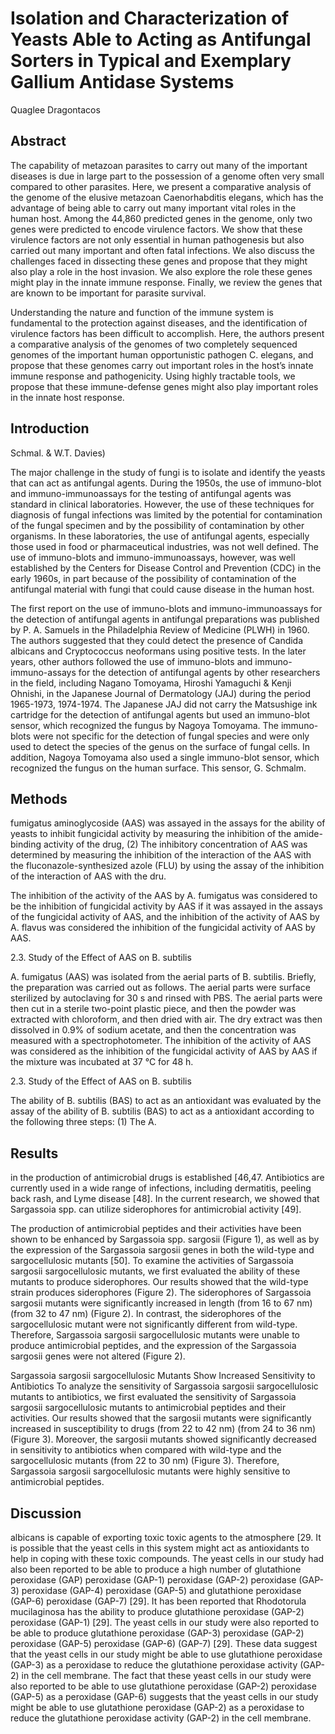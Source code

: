 # Isolation and Characterization of Yeasts Able to Acting as Antifungal Sorters in Typical and Exemplary Gallium Antidase Systems
Quaglee Dragontacos


## Abstract
The capability of metazoan parasites to carry out many of the important diseases is due in large part to the possession of a genome often very small compared to other parasites. Here, we present a comparative analysis of the genome of the elusive metazoan Caenorhabditis elegans, which has the advantage of being able to carry out many important vital roles in the human host. Among the 44,860 predicted genes in the genome, only two genes were predicted to encode virulence factors. We show that these virulence factors are not only essential in human pathogenesis but also carried out many important and often fatal infections. We also discuss the challenges faced in dissecting these genes and propose that they might also play a role in the host invasion. We also explore the role these genes might play in the innate immune response. Finally, we review the genes that are known to be important for parasite survival.

Understanding the nature and function of the immune system is fundamental to the protection against diseases, and the identification of virulence factors has been difficult to accomplish. Here, the authors present a comparative analysis of the genomes of two completely sequenced genomes of the important human opportunistic pathogen C. elegans, and propose that these genomes carry out important roles in the host’s innate immune response and pathogenicity. Using highly tractable tools, we propose that these immune-defense genes might also play important roles in the innate host response.


## Introduction
Schmal. & W.T. Davies)

The major challenge in the study of fungi is to isolate and identify the yeasts that can act as antifungal agents. During the 1950s, the use of immuno-blot and immuno-immunoassays for the testing of antifungal agents was standard in clinical laboratories. However, the use of these techniques for diagnosis of fungal infections was limited by the potential for contamination of the fungal specimen and by the possibility of contamination by other organisms. In these laboratories, the use of antifungal agents, especially those used in food or pharmaceutical industries, was not well defined. The use of immuno-blots and immuno-immunoassays, however, was well established by the Centers for Disease Control and Prevention (CDC) in the early 1960s, in part because of the possibility of contamination of the antifungal material with fungi that could cause disease in the human host.

The first report on the use of immuno-blots and immuno-immunoassays for the detection of antifungal agents in antifungal preparations was published by P. A. Samuels in the Philadelphia Review of Medicine (PLWH) in 1960. The authors suggested that they could detect the presence of Candida albicans and Cryptococcus neoformans using positive tests. In the later years, other authors followed the use of immuno-blots and immuno-immuno-assays for the detection of antifungal agents by other researchers in the field, including Nagano Tomoyama, Hiroshi Yamaguchi & Kenji Ohnishi, in the Japanese Journal of Dermatology (JAJ) during the period 1965-1973, 1974-1974. The Japanese JAJ did not carry the Matsushige ink cartridge for the detection of antifungal agents but used an immuno-blot sensor, which recognized the fungus by Nagoya Tomoyama. The immuno-blots were not specific for the detection of fungal species and were only used to detect the species of the genus on the surface of fungal cells. In addition, Nagoya Tomoyama also used a single immuno-blot sensor, which recognized the fungus on the human surface. This sensor, G. Schmalm.


## Methods
fumigatus aminoglycoside (AAS) was assayed in the assays for the ability of yeasts to inhibit fungicidal activity by measuring the inhibition of the amide-binding activity of the drug, (2) The inhibitory concentration of AAS was determined by measuring the inhibition of the interaction of the AAS with the fluconazole-synthesized azole (FLU) by using the assay of the inhibition of the interaction of AAS with the dru.

The inhibition of the activity of the AAS by A. fumigatus was considered to be the inhibition of fungicidal activity by AAS if it was assayed in the assays of the fungicidal activity of AAS, and the inhibition of the activity of AAS by A. flavus was considered the inhibition of the fungicidal activity of AAS by AAS.

2.3. Study of the Effect of AAS on B. subtilis

A. fumigatus (AAS) was isolated from the aerial parts of B. subtilis. Briefly, the preparation was carried out as follows. The aerial parts were surface sterilized by autoclaving for 30 s and rinsed with PBS. The aerial parts were then cut in a sterile two-point plastic piece, and then the powder was extracted with chloroform, and then dried with air. The dry extract was then dissolved in 0.9% of sodium acetate, and then the concentration was measured with a spectrophotometer. The inhibition of the activity of AAS was considered as the inhibition of the fungicidal activity of AAS by AAS if the mixture was incubated at 37 °C for 48 h.

2.3. Study of the Effect of AAS on B. subtilis

The ability of B. subtilis (BAS) to act as an antioxidant was evaluated by the assay of the ability of B. subtilis (BAS) to act as a antioxidant according to the following three steps: (1) The A.


## Results
in the production of antimicrobial drugs is established [46,47. Antibiotics are currently used in a wide range of infections, including dermatitis, peeling back rash, and Lyme disease [48]. In the current research, we showed that Sargassoia spp. can utilize siderophores for antimicrobial activity [49].

The production of antimicrobial peptides and their activities have been shown to be enhanced by Sargassoia spp. sargosii (Figure 1), as well as by the expression of the Sargassoia sargosii genes in both the wild-type and sargocellulosic mutants [50]. To examine the activities of Sargassoia sargosii sargocellulosic mutants, we first evaluated the ability of these mutants to produce siderophores. Our results showed that the wild-type strain produces siderophores (Figure 2). The siderophores of Sargassoia sargosii mutants were significantly increased in length (from 16 to 67 nm) (from 32 to 47 nm) (Figure 2). In contrast, the siderophores of the sargocellulosic mutant were not significantly different from wild-type. Therefore, Sargassoia sargosii sargocellulosic mutants were unable to produce antimicrobial peptides, and the expression of the Sargassoia sargosii genes were not altered (Figure 2).

Sargassoia sargosii sargocellulosic Mutants Show Increased Sensitivity to Antibiotics
To analyze the sensitivity of Sargassoia sargosii sargocellulosic mutants to antibiotics, we first evaluated the sensitivity of Sargassoia sargosii sargocellulosic mutants to antimicrobial peptides and their activities. Our results showed that the sargosii mutants were significantly increased in susceptibility to drugs (from 22 to 42 nm) (from 24 to 36 nm) (Figure 3). Moreover, the sargosii mutants showed significantly decreased in sensitivity to antibiotics when compared with wild-type and the sargocellulosic mutants (from 22 to 30 nm) (Figure 3). Therefore, Sargassoia sargosii sargocellulosic mutants were highly sensitive to antimicrobial peptides.


## Discussion
albicans is capable of exporting toxic toxic agents to the atmosphere [29. It is possible that the yeast cells in this system might act as antioxidants to help in coping with these toxic compounds. The yeast cells in our study had also been reported to be able to produce a high number of glutathione peroxidase (GAP) peroxidase (GAP-1) peroxidase (GAP-2) peroxidase (GAP-3) peroxidase (GAP-4) peroxidase (GAP-5) and glutathione peroxidase (GAP-6) peroxidase (GAP-7) [29]. It has been reported that Rhodotorula mucilaginosa has the ability to produce glutathione peroxidase (GAP-2) peroxidase (GAP-1) [29]. The yeast cells in our study were also reported to be able to produce glutathione peroxidase (GAP-3) peroxidase (GAP-2) peroxidase (GAP-5) peroxidase (GAP-6) (GAP-7) [29]. These data suggest that the yeast cells in our study might be able to use glutathione peroxidase (GAP-3) as a peroxidase to reduce the glutathione peroxidase activity (GAP-2) in the cell membrane. The fact that these yeast cells in our study were also reported to be able to use glutathione peroxidase (GAP-2) peroxidase (GAP-5) as a peroxidase (GAP-6) suggests that the yeast cells in our study might be able to use glutathione peroxidase (GAP-2) as a peroxidase to reduce the glutathione peroxidase activity (GAP-2) in the cell membrane.
